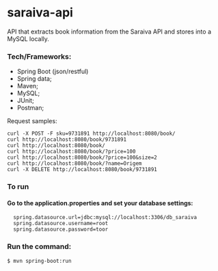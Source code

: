 # saraiva-api
API that extracts book information from the Saraiva API and stores into a MySQL locally.

### Tech/Frameworks:
* Spring Boot (json/restful) 
* Spring data;
* Maven;
* MySQL;
* JUnit;
* Postman;

Request samples:
```
curl -X POST -F sku=9731891 http://localhost:8080/book/
curl http://localhost:8080/book/9731891
curl http://localhost:8080/book/
curl http://localhost:8080/book/?price=100
curl http://localhost:8080/book/?price=100&size=2
curl http://localhost:8080/book/?name=Origem
curl -X DELETE http://localhost:8080/book/9731891
```

### To run
#### Go to the application.properties and set your database settings:
```
  spring.datasource.url=jdbc:mysql://localhost:3306/db_saraiva
  spring.datasource.username=root
  spring.datasource.password=toor
```
### Run the command: 
```
$ mvn spring-boot:run
```
